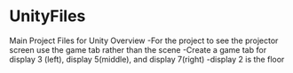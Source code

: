 # UnityFiles
Main Project Files for Unity 
Overview 
-For the project to see the projector screen use the game tab rather than the scene 
-Create a game tab for display 3 (left), display 5(middle), and display 7(right) 
-display 2 is the floor 
 
